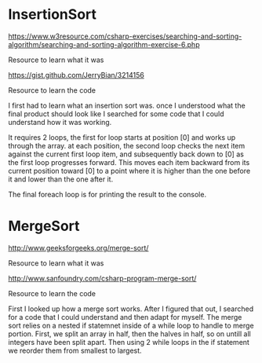 # InsertionSort

https://www.w3resource.com/csharp-exercises/searching-and-sorting-algorithm/searching-and-sorting-algorithm-exercise-6.php

Resource to learn what it was

https://gist.github.com/JerryBian/3214156

Resource to learn the code

I first had to learn what an insertion sort was.  once I understood what the final product should look like I searched for some code that I could understand how it was working.

It requires 2 loops, the first for loop starts at position [0] and works up through the array.  at each position, the second loop checks the next item against the current first loop item, and subsequently back down to [0] as the first loop progresses forward.  This moves each item backward from its current position toward [0] to a point where it is higher than the one before it and lower than the one after it.

The final foreach loop is for printing the result to the console.

# MergeSort

http://www.geeksforgeeks.org/merge-sort/

Resource to learn what it was

http://www.sanfoundry.com/csharp-program-merge-sort/

Resource to learn the code

First I looked up how a merge sort works.  After I figured that out, I searched for a code that I could understand and then adapt for myself. 
The merge sort relies on a nested if statemnet inside of a while loop to handle to merge portion.  First, we split an array in half, then the halves in half, so on untill all integers have been split apart.  Then using 2 while loops in the if statement we reorder them from smallest to largest.
